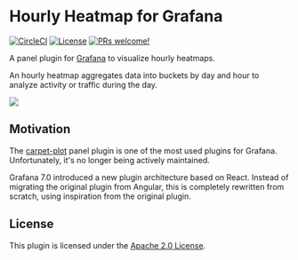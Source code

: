 # Hourly Heatmap for Grafana

[![CircleCI](https://circleci.com/gh/marcusolsson/grafana-hourly-heatmap-panel.svg?style=svg)](https://circleci.com/gh/marcusolsson/grafana-hourly-heatmap-panel)
[![License](https://img.shields.io/github/license/marcusolsson/grafana-hourly-heatmap-panel)](LICENSE)
[![PRs welcome!](https://img.shields.io/badge/PRs-welcome-brightgreen.svg)](#contribute)

A panel plugin for [Grafana](https://grafana.com) to visualize hourly heatmaps.

An hourly heatmap aggregates data into buckets by day and hour to analyze activity or traffic during the day.

<img src="https://github.com/marcusolsson/grafana-heatmap-panel/blob/master/docs/screenshot.png" />

## Motivation

The [carpet-plot](https://github.com/petrslavotinek/grafana-carpetplot) panel plugin is one of the most used plugins for Grafana. Unfortunately, it's no longer being actively maintained.

Grafana 7.0 introduced a new plugin architecture based on React. Instead of migrating the original plugin from Angular, this is completely rewritten from scratch, using inspiration from the original plugin.

## License

This plugin is licensed under the [Apache 2.0 License](LICENSE).

